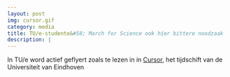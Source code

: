 ```yaml
---
layout: post
img: cursor.gif
category: media
title: TU/e-studente&#58; March for Science ook híer bittere noodzaak
description: |
---
```

  In TU/e word actief geflyert zoals te lezen in in [Cursor](https://www.cursor.tue.nl/nieuwsartikel/artikel/tue-studente-march-for-science-ook-hier-bittere-noodzaak/), het tijdschift van de Universiteit van Eindhoven
